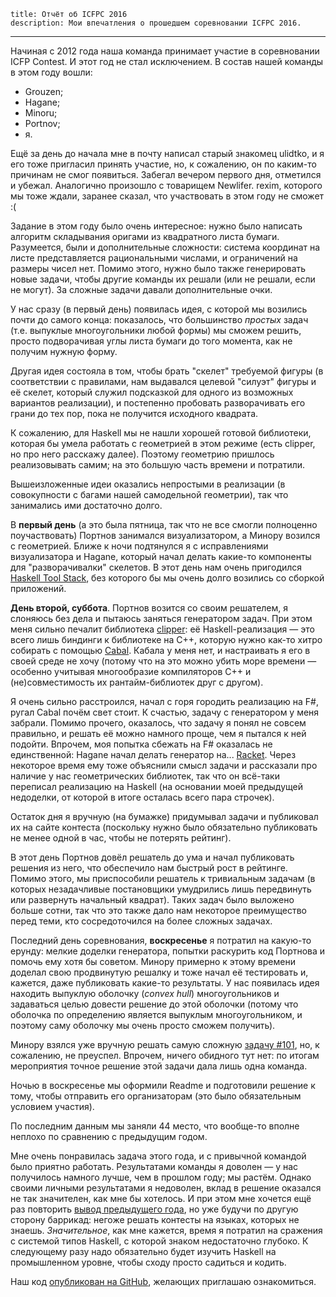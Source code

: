     title: Отчёт об ICFPC 2016
    description: Мои впечатления о прошедшем соревновании ICFPC 2016.
---

Начиная с 2012 года наша команда принимает участие в соревновании ICFP Contest.
И этот год не стал исключением. В состав нашей команды в этом году вошли:

- Grouzen;
- Hagane;
- Minoru;
- Portnov;
- я.

Ещё за день до начала мне в почту написал старый знакомец ulidtko, и я его тоже
пригласил принять участие, но, к сожалению, он по каким-то причинам не смог
появиться. Забегал вечером первого дня, отметился и убежал. Аналогично произошло
с товарищем Newlifer. rexim, которого мы тоже ждали, заранее сказал, что
участвовать в этом году не сможет :(

Задание в этом году было очень интересное: нужно было написать алгоритм
складывания оригами из квадратного листа бумаги. Разумеется, были и
дополнительные сложности: система координат на листе представляется
рациональными числами, и ограничений на размеры чисел нет. Помимо этого, нужно
было также генерировать новые задачи, чтобы другие команды их решали (или не
решали, если не могут). За сложные задачи давали дополнительные очки.

У нас сразу (в первый день) появилась идея, с которой мы возились почти до
самого конца: показалось, что большинство _простых_ задач (т.е. выпуклые
многоугольники любой формы) мы сможем решить, просто подворачивая углы листа
бумаги до того момента, как не получим нужную форму.

Другая идея состояла в том, чтобы брать "скелет" требуемой фигуры (в
соответствии с правилами, нам выдавался целевой "силуэт" фигуры и её скелет,
который служил подсказкой для одного из возможных вариантов реализации), и
постепенно пробовать разворачивать его грани до тех пор, пока не получится
исходного квадрата.

К сожалению, для Haskell мы не нашли хорошей готовой библиотеки, которая бы
умела работать с геометрией в этом режиме (есть clipper, но про него расскажу
далее). Поэтому геометрию пришлось реализовывать самим; на это большую часть
времени и потратили.

Вышеизложенные идеи оказались непростыми в реализации (в совокупности с багами
нашей самодельной геометрии), так что занимались ими достаточно долго.

В **первый день** (а это была пятница, так что не все смогли полноценно
поучаствовать) Портнов занимался визуализатором, а Минору возился с геометрией.
Ближе к ночи подтянулся я с исправлениями визуализатора и Hagane, который начал
делать какие-то компоненты для "разворачивалки" скелетов. В этот день нам очень
пригодился [Haskell Tool Stack][stack], без которого бы мы очень долго возились
со сборкой приложений.

**День второй, суббота**. Портнов возится со своим решателем, я слоняюсь без
дела и пытаюсь заняться генератором задач. При этом меня сильно печалит
библиотека [clipper][]: её Haskell-реализация — это всего лишь биндинги к
библиотеке на C++, которую нужно как-то хитро собирать с помощью [Cabal][cabal].
Кабала у меня нет, и настраивать я его в своей среде не хочу (потому что на это
можно убить море времени — особенно учитывая многообразие компиляторов C++ и
(не)совместимость их рантайм-библиотек друг с другом).

Я очень сильно расстроился, начал с горя городить реализацию на F#, ругал Cabal
почём свет стоит. К счастью, задачу с генератором у меня забрали. Помимо
прочего, оказалось, что задачу я понял не совсем правильно, и решать её можно
намного проще, чем я пытался к ней подойти. Впрочем, моя попытка сбежать на F#
оказалась не единственной: Hagane начал делать генератор на... [Racket][racket].
Через некоторое время ему тоже объяснили смысл задачи и рассказали про наличие у
нас геометрических библиотек, так что он всё-таки переписал реализацию на
Haskell (на основании моей предыдущей недоделки, от которой в итоге осталась
всего пара строчек).

Остаток дня я вручную (на бумажке) придумывал задачи и публиковал их на сайте
контеста (поскольку нужно было обязательно публиковать не менее одной в час,
чтобы не потерять рейтинг).

В этот день Портнов довёл решатель до ума и начал публиковать решения из него,
что обеспечило нам быстрый рост в рейтинге. Помимо этого, мы приспособили
решатель к тривиальным задачам (в которых незадачливые постановщики умудрились
лишь передвинуть или развернуть начальный квадрат). Таких задач было выложено
больше сотни, так что это также дало нам некоторое преимущество перед теми, кто
сосредоточился на более сложных задачах.

Последний день соревнования, **воскресенье** я потратил на какую-то ерунду:
мелкие доделки генератора, попытки раскурить код Портнова и помочь ему хотя бы
советом. Минору примерно к этому времени доделал свою продвинутую решалку и тоже
начал её тестировать и, кажется, даже публиковать какие-то результаты. У нас
появилась идея находить выпуклую оболочку (_convex hull_) многоугольников и
задаваться целью довести решение до этой оболочки (потому что оболочка по
определению является выпуклым многоугольником, и поэтому саму оболочку мы очень
просто сможем получить).

Минору взялся уже вручную решать самую сложную [задачу #101][task-101], но, к
сожалению, не преуспел. Впрочем, ничего обидного тут нет: по итогам мероприятия
точное решение этой задачи дала лишь одна команда.

Ночью в воскресенье мы оформили Readme и подготовили решение к тому, чтобы
отправить его организаторам (это было обязательным условием участия).

По последним данным мы заняли 44 место, что вообще-то вполне неплохо по
сравнению с предыдущим годом.

Мне очень понравилась задача этого года, и с привычной командой было приятно
работать. Результатами команды я доволен — у нас получилось намного лучше, чем в
прошлом году; мы растём. Однако своими личными результатами я недоволен, вклад в
решение оказался не так значителен, как мне бы хотелось. И при этом мне хочется
ещё раз повторить [вывод предыдущего года][report-2015], но уже будучи по другую
сторону баррикад: негоже решать контесты на языках, которых не знаешь.
_Значительное_, как мне кажется, время я потратил на сражения с системой типов
Haskell, с которой знаком недостаточно глубоко. К следующему разу надо
обязательно будет изучить Haskell на промышленном уровне, чтобы сходу просто
садиться и кодить.

Наш код [опубликован на GitHub][icfpc-2016], желающих приглашаю ознакомиться.

[cabal]: https://www.haskell.org/cabal/
[clipper]: https://hackage.haskell.org/package/clipper
[icfpc-2016]: https://github.com/codingteam/icfpc-2016
[racket]: https://racket-lang.org/
[report-2015]: https://fornever.me/posts/2015-08-14-icfpc-2015-report_ru.html
[stack]: https://www.haskellstack.org/
[task-101]: https://github.com/codingteam/icfpc-2016/blob/master/svg/problem_101.svg

